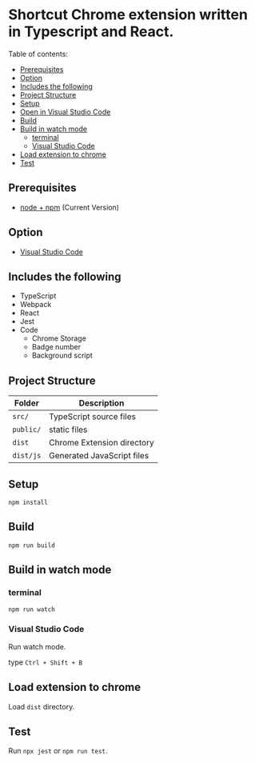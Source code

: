 # Shortcut Chrome extension written in Typescript and React.

Table of contents:

<!-- START doctoc generated TOC please keep comment here to allow auto update -->
<!-- DON'T EDIT THIS SECTION, INSTEAD RE-RUN doctoc TO UPDATE -->

- [Prerequisites](#prerequisites)
- [Option](#option)
- [Includes the following](#includes-the-following)
- [Project Structure](#project-structure)
- [Setup](#setup)
- [Open in Visual Studio Code](#open-in-visual-studio-code)
- [Build](#build)
- [Build in watch mode](#build-in-watch-mode)
  - [terminal](#terminal)
  - [Visual Studio Code](#visual-studio-code)
- [Load extension to chrome](#load-extension-to-chrome)
- [Test](#test)

<!-- END doctoc generated TOC please keep comment here to allow auto update -->

## Prerequisites

- [node + npm](https://nodejs.org/) (Current Version)

## Option

- [Visual Studio Code](https://code.visualstudio.com/)

## Includes the following

- TypeScript
- Webpack
- React
- Jest
- Code
  - Chrome Storage
  - Badge number
  - Background script

## Project Structure

| Folder       | Description                |
| ------------ | -------------------------- |
| `src/`       | TypeScript source files    |
| `public/`    | static files               |
| `dist`       | Chrome Extension directory |
| `dist/js`    | Generated JavaScript files |


## Setup

```
npm install
```

## Build

```
npm run build
```

## Build in watch mode

### terminal

```
npm run watch
```

### Visual Studio Code

Run watch mode.

type `Ctrl + Shift + B`

## Load extension to chrome

Load `dist` directory.

## Test

Run `npx jest` or `npm run test`.
